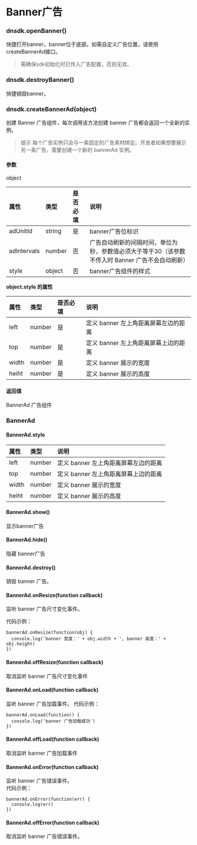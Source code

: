 # Banner广告

### dnsdk.openBanner\(\)

快捷打开banner，banner位于底部。如需自定义广告位置，请使用createBannerAd接口。

> 需确保sdk初始化时已传入广告配置，否则无效。

### dnsdk.destroyBanner\(\)

快捷销毁banner。

### dnsdk.createBannerAd\(object\)

创建 Banner 广告组件，每次调用该方法创建 banner 广告都会返回一个全新的实例。

> 提示 每个广告实例只会与一条固定的广告素材绑定。开发者如果想要展示另一条广告，需要创建一个新的 bannerAd 实例。

#### 参数

object

| 属性 | 类型 | 是否必填 | 说明 |
| :--- | :--- | :--- | :--- |
| adUnitId | string | 是 | banner广告位标识 |
| adIntervals | number | 否 | 广告自动刷新的间隔时间，单位为秒，参数值必须大于等于30（该参数不传入时 Banner 广告不会自动刷新） |
| style | object | 否 | banner广告组件的样式 |

**object.style 的属性**

| 属性 | 类型 | 是否必填 | 说明 |
| :--- | :--- | :--- | :--- |
| left | number | 是 | 定义 banner 左上角距离屏幕左边的距离 |
| top | number | 是 | 定义 banner 左上角距离屏幕上边的距离 |
| width | number | 是 | 定义 banner 展示的宽度 |
| heiht | number | 是 | 定义 banner 展示的高度 |

#### 返回值

BannerAd 广告组件

### BannerAd

#### BannerAd.style

| 属性 | 类型 | 说明 |
| :--- | :--- | :--- |
| left | number | 定义 banner 左上角距离屏幕左边的距离 |
| top | number | 定义 banner 左上角距离屏幕上边的距离 |
| width | number | 定义 banner 展示的宽度 |
| heiht | number | 定义 banner 展示的高度 |

#### BannerAd.show\(\)

显示banner广告

#### BannerAd.hide\(\)

隐藏 banner广告

#### BannerAd.destroy\(\)

销毁 banner 广告。

#### BannerAd.onResize\(function callback\)

监听 banner 广告尺寸变化事件。

代码示例：

```text
bannerAd.onResize(function(obj) {
  console.log('banner 宽度：' + obj.width + ', banner 高度：' + obj.height)
})
```

#### BannerAd.offResize\(function callback\)

取消监听 banner 广告尺寸变化事件

#### BannerAd.onLoad\(function callback\)

监听 banner 广告加载事件。 代码示例：

```text
bannerAd.onLoad(function() {
  console.log('banner 广告加载成功')
})
```

#### BannerAd.offLoad\(function callback\)

取消监听 banner 广告加载事件

#### BannerAd.onError\(function callback\)

监听 banner 广告错误事件。  
代码示例：

```text
bannerAd.onError(function(err) {
  console.log(err)
})
```

#### BannerAd.offError\(function callback\)

取消监听 banner 广告错误事件。

